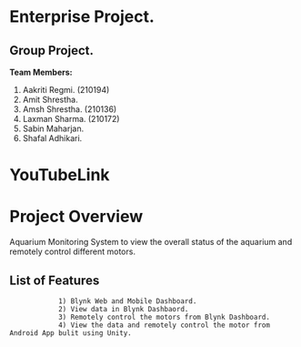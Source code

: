 
# Enterprise Project.

## Group Project.

**Team Members:**

1. Aakriti Regmi. (210194)
2. Amit Shrestha.
3. Amsh Shrestha. (210136)
4. Laxman Sharma. (210172)
5. Sabin Maharjan.
6. Shafal Adhikari.

# YouTubeLink

# Project Overview

Aquarium Monitoring System to view the overall status of the aquarium and remotely control different motors.

## List of Features

                1) Blynk Web and Mobile Dashboard.
                2) View data in Blynk Dashbaord.
                3) Remotely control the motors from Blynk Dashboard.
                4) View the data and remotely control the motor from Android App bulit using Unity.
